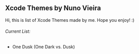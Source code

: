 ## Xcode Themes by Nuno Vieira

Hi, this is list of Xcode Themes made by me. Hope you enjoy! :)

###### Current List:

* One Dusk (One Dark vs. Dusk)

